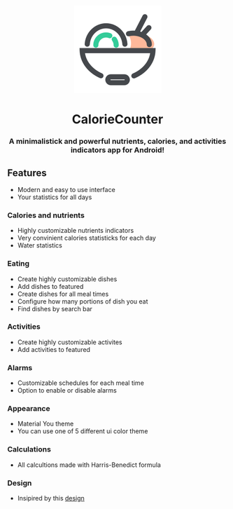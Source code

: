 <div align="center">

<img src="docs/app_icon.svg"/>

# CalorieCounter

### A minimalistick and powerful nutrients, calories, and activities indicators app for Android!

</div>

## Features
- Modern and easy to use interface
- Your statistics for all days
### Calories and nutrients
- Highly customizable nutrients indicators
- Very convinient calories statisticks for each day
- Water statistics
### Eating
- Create highly customizable dishes
- Add dishes to featured
- Create dishes for all meal times
- Configure how many portions of dish you eat
- Find dishes by search bar
### Activities
- Create highly customizable activites
- Add activities to featured
### Alarms
- Customizable schedules for each meal time
- Option to enable or disable alarms
### Appearance
- Material You theme
- You can use one of 5 different ui color theme
### Calculations
- All calcultions made with Harris-Benedict formula
### Design
- Insipired by this [design](https://www.behance.net/gallery/91770367/Calorie-Counter-App)
